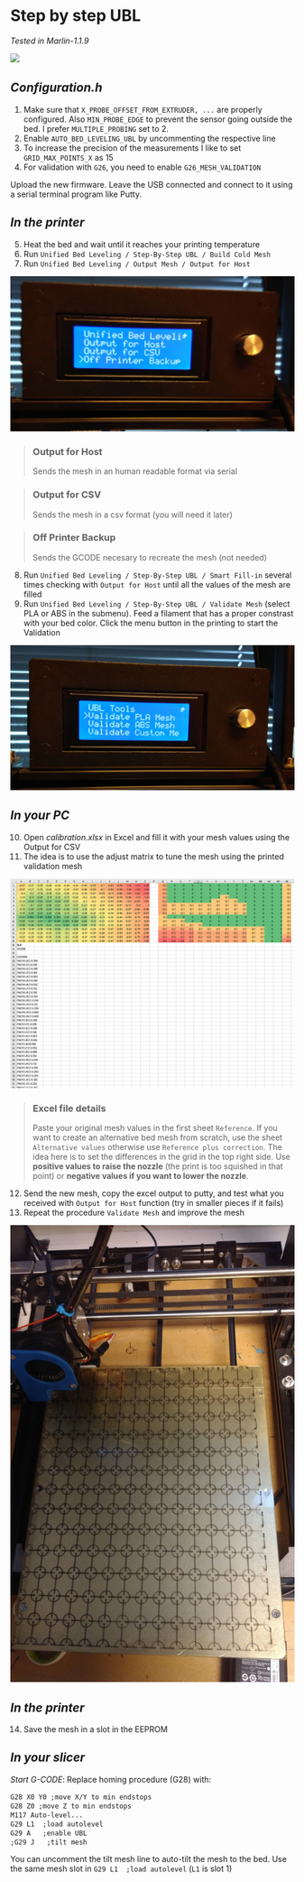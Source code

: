 # Step by step UBL
_Tested in Marlin-1.1.9_

![](img/calibration.PNG)

## _Configuration.h_
1) Make sure that `X_PROBE_OFFSET_FROM_EXTRUDER, ...` are properly configured. Also `MIN_PROBE_EDGE` to prevent the sensor going outside the bed. I prefer `MULTIPLE_PROBING` set to 2. 
2) Enable `AUTO_BED_LEVELING_UBL` by uncommenting the respective line
3) To increase the precision of the measurements I like to set `GRID_MAX_POINTS_X` as 15
4) For validation with `G26`, you need to enable `G26_MESH_VALIDATION`

Upload the new firmware. Leave the USB connected and connect to it using a serial terminal program like Putty.

## _In the printer_
5) Heat the bed and wait until it reaches your printing temperature
6) Run `Unified Bed Leveling / Step-By-Step UBL / Build Cold Mesh`
7) Run `Unified Bed Leveling / Output Mesh / Output for Host`

![](img/output.PNG)

> ### Output for Host
> Sends the mesh in an human readable format via serial

> ### Output for CSV
> Sends the mesh in a csv format (you will need it later)

> ### Off Printer Backup
> Sends the GCODE necesary to recreate the mesh (not needed)

8) Run `Unified Bed Leveling / Step-By-Step UBL / Smart Fill-in` several times checking with `Output for Host` until all the values of the mesh are filled
9) Run `Unified Bed Leveling / Step-By-Step UBL / Validate Mesh` (select PLA or ABS in the submenu). Feed a filament that has a proper constrast with your bed color. Click the menu button in the printing to start the Validation

![](img/validate.PNG)

## _In your PC_

10) Open _calibration.xlsx_ in Excel and fill it with your mesh values using the Output for CSV
11) The idea is to use the adjust matrix to tune the mesh using the printed validation mesh

![](img/excel.PNG)

>### Excel file details
>
>Paste your original mesh values in the first sheet `Reference`. If you want to create an alternative bed mesh from scratch, use the sheet `Alternative values` otherwise use `Reference plus correction`. The idea here is to set the differences in the grid in the top right side. 
>Use **positive values to raise the nozzle** (the print is too squished in that point) or **negative values if you want to lower the nozzle**.

12) Send the new mesh, copy the excel output to putty, and test what you received with `Output for Host` function (try in smaller pieces if it fails)
13) Repeat the procedure `Validate Mesh` and improve the mesh

![](img/bed.PNG)

## _In the printer_
14) Save the mesh in a slot in the EEPROM

## _In your slicer_

_Start G-CODE_: Replace homing procedure (G28) with:

    G28 X0 Y0 ;move X/Y to min endstops
    G28 Z0 ;move Z to min endstops
    M117 Auto-level...
    G29 L1  ;load autolevel
    G29 A   ;enable UBL
    ;G29 J   ;tilt mesh

You can uncomment the tilt mesh line to auto-tilt the mesh to the bed. Use the same mesh slot in `G29 L1  ;load autolevel` (`L1` is slot 1)
